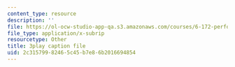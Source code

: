 ```yaml
---
content_type: resource
description: ''
file: https://ol-ocw-studio-app-qa.s3.amazonaws.com/courses/6-172-performance-engineering-of-software-systems-fall-2018/2c31579982465c45b7e86b2016694854_SS5KfIFzfEE.vtt
file_type: application/x-subrip
resourcetype: Other
title: 3play caption file
uid: 2c315799-8246-5c45-b7e8-6b2016694854
---
```

